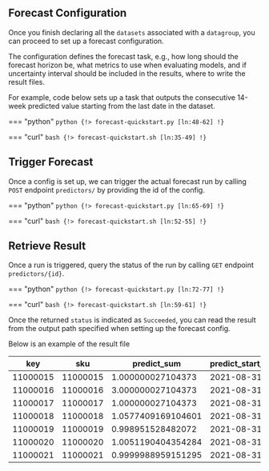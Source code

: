 
## Forecast Configuration

Once you finish declaring all the `datasets` associated with a `datagroup`, you can proceed to set up a forecast configuration.

The configuration defines the forecast task, e.g., how long should the forecast horizon be, what metrics to use when evaluating models, and if uncertainty interval should be included in the results, where to write the result files.

For example, code below sets up a task that outputs the consecutive 14-week predicted value starting from the last date in the dataset.

=== "python"
    ```python
    {!> forecast-quickstart.py [ln:48-62] !}
    ```

=== "curl"
    ```bash
    {!> forecast-quickstart.sh [ln:35-49] !}
    ```

## Trigger Forecast

Once a config is set up, we can trigger the actual forecast run by calling `POST` endpoint `predictors/` by providing the id of the config.

=== "python"
    ```python
    {!> forecast-quickstart.py [ln:65-69] !}
    ```

=== "curl"
    ```bash
    {!> forecast-quickstart.sh [ln:52-55] !}
    ```

## Retrieve Result

Once a run is triggered, query the status of the run by calling `GET` endpoint `predictors/{id}`.

=== "python"
    ```python
    {!> forecast-quickstart.py [ln:72-77] !}
    ```

=== "curl"
    ```bash
    {!> forecast-quickstart.sh [ln:59-61] !}
    ```

Once the returned `status` is indicated as `Succeeded`, you can read the result from the output path specified when setting up the forecast config.

Below is an example of the result file

key|sku|predict_sum|predict_start_date|predict_horizon
---|---|---------|----------------|----------
11000015|11000015|1.000000027104373|2021-08-31|7
11000016|11000016|3.000000027104373|2021-08-31|7
11000017|11000017|1.000000027104373|2021-08-31|7
11000018|11000018|1.0577409169104601|2021-08-31|7
11000019|11000019|0.998951528482072|2021-08-31|7
11000020|11000020|1.0051190404354284|2021-08-31|7
11000021|11000021|0.9999988959151295|2021-08-31|7



